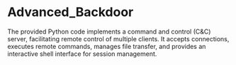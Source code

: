 # Advanced_Backdoor
The provided Python code implements a command and control (C&amp;C) server, facilitating remote control of multiple clients. It accepts connections, executes remote commands, manages file transfer, and provides an interactive shell interface for session management.
